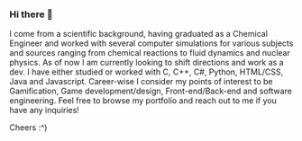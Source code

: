 ### Hi there 👋

I come from a scientific background, having graduated as a Chemical Engineer and worked with several computer simulations for various subjects and sources ranging from chemical reactions to fluid dynamics and nuclear physics. As of now I am currently looking to shift directions and work as a dev. I have either studied or worked with C, C++, C#, Python, HTML/CSS, Java and Javascript. 
Career-wise I consider my points of interest to be Gamification, Game development/design, Front-end/Back-end and software engineering.
Feel free to browse my portfolio and reach out to me if you have any inquiries!

Cheers :^)
